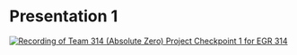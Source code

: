 # Presentation 1
[![Recording of Team 314 (Absolute Zero) Project Checkpoint 1 for EGR 314](https://img.youtube.com/vi/PEDgt7GWlsU/0.jpg)](https://youtu.be/PEDgt7GWlsU)
